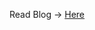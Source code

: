 Read Blog -> [Here](https://github.com/jbcodeapp/blogs_content/tree/main/Building%20a%20Node.js%20CRUD%20Application%20with%20MySQL)
